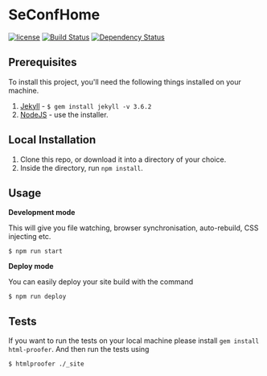 # SeConfHome

[![license][license-image]][license-url] [![Build Status](https://travis-ci.org/andrewmkrug/SeConfHome.svg?branch=master)](https://travis-ci.org/andrewmkrug/SeConfHome) [![Dependency Status][dependencyci-image]][dependencyci-url]

> 

## Prerequisites

To install this project, you'll need the following things installed on your machine.

1. [Jekyll](http://jekyllrb.com/) - `$ gem install jekyll -v 3.6.2`
2. [NodeJS](http://nodejs.org) - use the installer.

## Local Installation

1. Clone this repo, or download it into a directory of your choice.
2. Inside the directory, run `npm install`.

## Usage

**Development mode**

This will give you file watching, browser synchronisation, auto-rebuild, CSS injecting etc.

```shell
$ npm run start
```

**Deploy mode**

You can easily deploy your site build with the command
```shell
$ npm run deploy
```

## Tests

If you want to run the tests on your local machine please install `gem install html-proofer`. And then run the tests using
```shell
$ htmlproofer ./_site
```

[license-image]: https://img.shields.io/badge/license-ISC-blue.svg
[license-url]: https://github.com/andrewmkrug/SeConfHome/blob/master/LICENSE
[travis-image]: https://travis-ci.org/andrewmkrug/SeConfHome.svg?branch=master
[travis-url]: https://travis-ci.org/andrewmkrug/SeConfHome
[dependencyci-image]: https://dependencyci.com/github/andrewmkrug/SeConfHome/badge
[dependencyci-url]: https://dependencyci.com/github/andrewmkrug/SeConfHome

